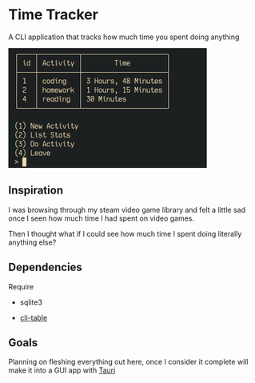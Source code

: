 # Time Tracker 

A CLI application that tracks
how much time you spent doing anything

![screenshot](screenshot.png)

## Inspiration

I was browsing through my steam
video game library and felt a little 
sad once I seen how much time 
I had spent on video games.

Then I thought what if I could see 
how much time I spent doing literally 
anything else?

## Dependencies 

Require 

* sqlite3

* [cli-table](https://rubygems.org/gems/cli-table)

## Goals

Planning on fleshing everything out 
here, once I consider it complete will
make it into a GUI app with [Tauri](https://tauri.app/)
